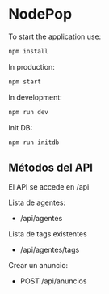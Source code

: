 # NodePop

To start the application use:

```sh
npm install
```

In production:

```sh
npm start
```

In development:

```sh
npm run dev
```

Init DB:

```sh
npm run initdb
```

## Métodos del API

El API se accede en /api

Lista de agentes:

- /api/agentes

Lista de tags existentes

- /api/agentes/tags

Crear un anuncio:

- POST /api/anuncios
